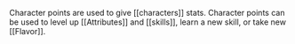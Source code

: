 Character points are used to give [[characters]] stats. Character points can be used to level up [[Attributes]] and [[skills]], learn a new skill, or take new [[Flavor]].